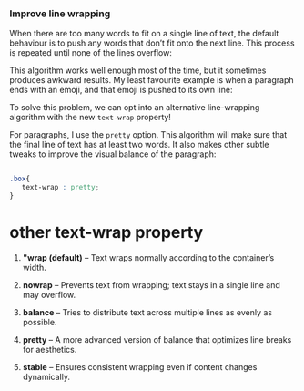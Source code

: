 ### Improve line wrapping

When there are too many words to fit on a single line of text, the default behaviour is to push any words that don’t fit onto the next line. This process is repeated until none of the lines overflow:

This algorithm works well enough most of the time, but it sometimes produces awkward results. My least favourite example is when a paragraph ends with an emoji, and that emoji is pushed to its own line:

To solve this problem, we can opt into an alternative line-wrapping algorithm with the new `text-wrap` property!

For paragraphs, I use the `pretty` option. This algorithm will make sure that the final line of text has at least two words. It also makes other subtle tweaks to improve the visual balance of the paragraph:

```CSS

.box{
   text-wrap : pretty;
}
```

# other text-wrap property


1. **"wrap (default)** – Text wraps normally according to the container’s width.

2. **nowrap** – Prevents text from wrapping; text stays in a single line and may overflow.

3. **balance** – Tries to distribute text across multiple lines as evenly as possible.

4. **pretty** – A more advanced version of balance that optimizes line breaks for aesthetics.

5. **stable** – Ensures consistent wrapping even if content changes dynamically.



